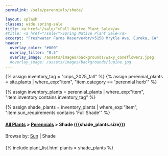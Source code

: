 ```yaml
---
permalink: /sale/perennials/shade/

layout: splash
classes: wide spring-sale
title: <a href="/sale/">Fall Native Plant Sale</a> 
#title: <a href="/sale/">Spring Native Plant Sale</a> 
excerpt: "Freshwater Farms Reserve<br/>5158 Mrytle Ave, Eureka, CA"
header:
  overlay_color: "#000"
  overlay_filter: "0.5"
  overlay_image: /assets/images/backgrounds/waxy_coneflower2.jpeg
  #overlay_image: /assets/images/backgrounds/lupine.jpg
---
```


<!-- Jekyll 3.9 doesnt support and/or in where_exp so we have to do this the messy way -->

{% assign inventory_tag = "cnps_2025_fall" %}
{% assign perennial_plants = site.plants | where_exp:"item",
    "item.category == 'perennial herb'" %}

{% assign inventory_plants = perennial_plants | where_exp:"item",
    "item.inventory contains inventory_tag" %}

{% assign shade_plants = inventory_plants | where_exp:"item",
    "item.sun_requirements contains 'Full Shade'" %}

<div class="hours">
    <h4><a href="/sale/all/">All Plants</a> >  <a href="/sale/perennials/">Perennials</a> > Shade ({{shade_plants.size}}) </h4>
</div>
<div style="margin-bottom: 20px;">
    Browse by:
    <a href="/sale/perennials/sun/">Sun</a> |
    Shade 
</div>

{% include plant_list.html 
    plants = shade_plants
%}


